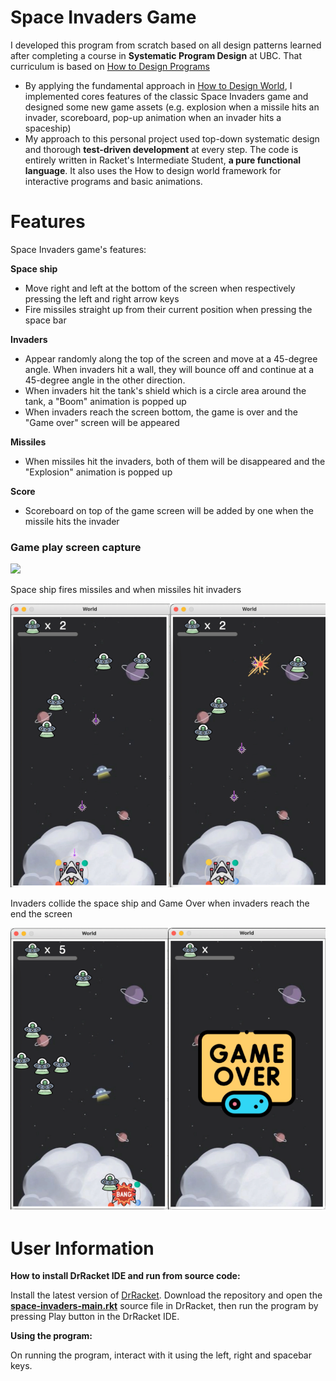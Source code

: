 # Space Invaders Game

I developed this program from scratch based on all design patterns learned after completing a course in **Systematic Program Design** at UBC. That curriculum is based on [How to Design Programs](http://htdp.org/)

* By applying the fundamental approach in [How to Design World](https://world.cs.brown.edu/), I implemented cores features of the classic Space Invaders game and designed some new game assets (e.g. explosion when a missile hits an invader, scoreboard, pop-up animation when an invader hits a spaceship)
* My approach to this personal project used top-down systematic design and thorough **test-driven development** at every step. The code is entirely written in Racket's Intermediate Student, **a pure functional language**. It also uses the How to design world framework for interactive programs and basic animations.

# Features

Space Invaders game's features:

**Space ship**

* Move right and left at the bottom of the screen when respectively pressing the left and right arrow keys
* Fire missiles straight up from their current position when pressing the space bar

**Invaders**

* Appear randomly along the top of the screen and move at a 45-degree angle. When invaders hit a wall, they will bounce off and continue at a 45-degree angle in the other direction.
* When invaders hit the tank's shield which is a circle area around the tank, a "Boom" animation is popped up
* When invaders reach the screen bottom, the game is over and the "Game over" screen will be appeared

**Missiles**

* When missiles hit the invaders, both of them will be disappeared and the "Explosion" animation is popped up

**Score**

* Scoreboard on top of the game screen will be added by one when the missile hits the invader

### Game play screen capture

<img src="https://github.com/gsthanhnguyen/space-invaders-game/blob/main/demo/space-invaders-demo.gif" width="200">

Space ship fires missiles and when missiles hit invaders

![1658998501134](image/README/1658998501134.png)

Invaders collide the space ship and Game Over when invaders reach the end the screen

![1658998686850](image/README/1658998686850.png)

# User Information

**How to install DrRacket IDE and run from source code:**

Install the latest version of [DrRacket](https://racket-lang.org/). Download the repository and open the **[space-invaders-main.rkt](https://github.com/gsthanhnguyen/space-invaders/blob/main/space-invaders-main.rkt)** source file in DrRacket, then run the program by pressing Play button in the DrRacket IDE.

**Using the program:**

On running the program, interact with it using the left, right and spacebar keys.
